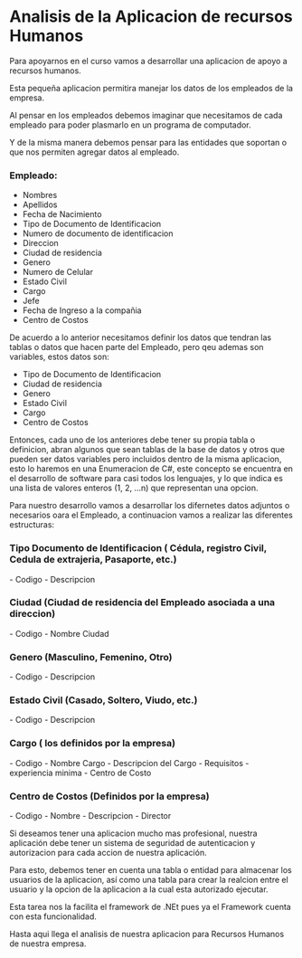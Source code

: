 <h1>Analisis de la Aplicacion de recursos Humanos</h1>

Para apoyarnos en el curso vamos a desarrollar una aplicacion de apoyo a recursos humanos.

Esta pequeña aplicacion permitira manejar los datos de los empleados de la empresa.

Al  pensar en los empleados debemos imaginar que necesitamos de cada empleado para poder plasmarlo en un programa de computador.

Y de la misma manera debemos pensar para las entidades que soportan o que nos permiten agregar datos al empleado.

<h3>Empleado:</h3>

- Nombres
- Apellidos
- Fecha de Nacimiento
- Tipo de Documento de Identificacion
- Numero de documento de identificacion
- Direccion
- Ciudad de residencia
- Genero
- Numero de Celular
- Estado Civil
- Cargo 
- Jefe
- Fecha de Ingreso a la compañia
- Centro de Costos

De acuerdo a lo anterior necesitamos definir los datos que tendran las tablas o datos que hacen parte del Empleado, 
pero qeu ademas son variables, estos datos son:

- Tipo de Documento de Identificacion
- Ciudad de residencia
- Genero
- Estado Civil
- Cargo
- Centro de Costos

Entonces, cada uno de los anteriores debe tener su propia tabla o definicion, abran algunos que sean tablas de la base de datos 
y otros que pueden ser datos variables pero incluidos dentro de la misma aplicacion, esto lo haremos en una Enumeracion de C#, 
este concepto se encuentra en el desarrollo de software para casi todos los lenguajes, y lo que indica es una lista de valores
enteros (1, 2, ...n) que representan una opcion.

Para nuestro desarrollo vamos a desarrollar los difernetes datos adjuntos o necesarios oara el Empleado, a continuacion vamos a 
realizar las diferentes estructuras:

<h3>Tipo Documento de Identificacion ( Cédula, registro Civil, Cedula de extrajeria, Pasaporte, etc.)</h3>
- Codigo
- Descripcion

<h3>Ciudad (Ciudad de residencia del Empleado asociada a una direccion)</h3>
- Codigo
- Nombre Ciudad

<h3>Genero (Masculino, Femenino, Otro)</h3>
- Codigo
- Descripcion

<h3>Estado Civil (Casado, Soltero, Viudo, etc.)</h3>
- Codigo
- Descripcion

<h3>Cargo ( los definidos por la empresa)</h3>
- Codigo
- Nombre Cargo
- Descripcion del Cargo
- Requisitos
- experiencia minima
- Centro de Costo

<h3>Centro de Costos (Definidos por la empresa)</h3>
- Codigo
- Nombre
- Descripcion
- Director

Si deseamos tener una aplicacion mucho mas profesional, nuestra aplicación debe tener un sistema de seguridad de 
autenticacion y autorizacion para cada accion de nuestra aplicación.

Para esto, debemos tener en cuenta una tabla o entidad para almacenar los usuarios de la aplicacion, así como una 
tabla para crear la realcion entre el usuario y la opcion de la aplicacion a la cual esta autorizado ejecutar.

Esta tarea nos la facilita el framework de .NEt pues ya el Framework cuenta con esta funcionalidad.

Hasta aqui llega el analisis de nuestra aplicacion para Recursos Humanos de nuestra empresa.


